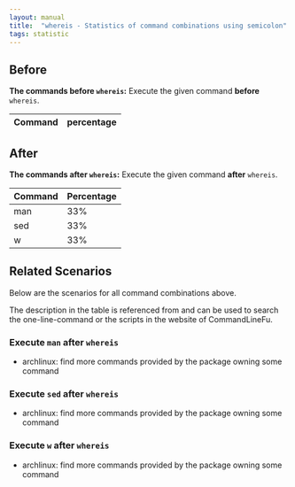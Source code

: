 ```yaml
---
layout: manual
title:  "whereis - Statistics of command combinations using semicolon"
tags: statistic
---
```


## Before

__The commands before `whereis`:__  Execute the given command __before__ `whereis`.

| Command | percentage |
|--------|--------|



## After

__The commands after `whereis`:__ Execute the given command __after__ `whereis`.

| Command | Percentage | 
|-------|--------|
| man | 33% |
| sed | 33% |
| w | 33% |



## Related Scenarios

Below are the scenarios for all command combinations above.

The description in the table is referenced from and can be used to search the one-line-command or the scripts in the website of CommandLineFu.




### Execute `man` after `whereis`

- archlinux: find more commands provided by the package owning some command

            
### Execute `sed` after `whereis`

- archlinux: find more commands provided by the package owning some command

            
### Execute `w` after `whereis`

- archlinux: find more commands provided by the package owning some command

            
